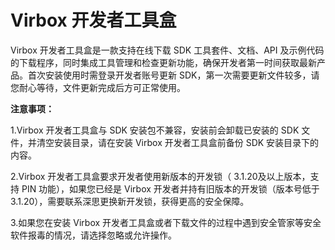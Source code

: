 # Virbox 开发者工具盒

Virbox 开发者工具盒是一款支持在线下载 SDK 工具套件、文档、API  及示例代码的下载程序，同时集成工具管理和检查更新功能，确保开发者第一时间获取最新产品。首次安装使用时需登录开发者账号更新 SDK，第一次需要更新文件较多，请您耐心等待，文件更新完成后方可正常使用。

**注意事项：**

1.Virbox 开发者工具盒与 SDK 安装包不兼容，安装前会卸载已安装的 SDK 文件，并清空安装目录，请在安装 Virbox 开发者工具盒前备份 SDK 安装目录下的内容。

2.Virbox 开发者工具盒要求开发者使用新版本的开发锁（ 3.1.20及以上版本，支持 PIN 功能），如果您已经是 Virbox  开发者并持有旧版本的开发锁（版本号低于 3.1.20），需要联系深思更换新开发锁，获得更高的安全保障。

3.如果您在安装 Virbox 开发者工具盒或者下载文件的过程中遇到安全管家等安全软件报毒的情况，请选择忽略或允许操作。

